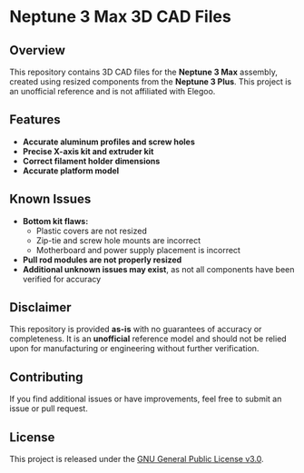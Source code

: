# Neptune 3 Max 3D CAD Files

## Overview
This repository contains 3D CAD files for the **Neptune 3 Max** assembly, created using resized components from the **Neptune 3 Plus**. This project is an unofficial reference and is not affiliated with Elegoo.

## Features
- **Accurate aluminum profiles and screw holes**
- **Precise X-axis kit and extruder kit**
- **Correct filament holder dimensions**
- **Accurate platform model**

## Known Issues
- **Bottom kit flaws:**
  - Plastic covers are not resized
  - Zip-tie and screw hole mounts are incorrect
  - Motherboard and power supply placement is incorrect
- **Pull rod modules are not properly resized**
- **Additional unknown issues may exist**, as not all components have been verified for accuracy

## Disclaimer
This repository is provided **as-is** with no guarantees of accuracy or completeness. It is an **unofficial** reference model and should not be relied upon for manufacturing or engineering without further verification.

## Contributing
If you find additional issues or have improvements, feel free to submit an issue or pull request.

## License
This project is released under the [GNU General Public License v3.0](LICENSE).



